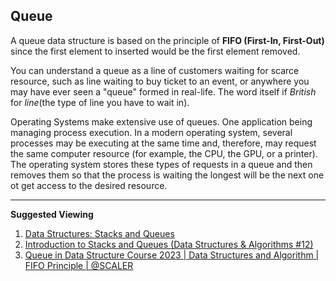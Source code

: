 ## Queue

A queue data structure is based on the principle of **FIFO (First-In, First-Out)** since the first element to inserted
would be the first element removed.

You can understand a queue as a line of customers waiting for scarce resource, such as line waiting to buy ticket to an
event, or anywhere you may have ever seen a "queue" formed in real-life. The word itself if _British_ for _line_(the type
of line you have to wait in).

Operating Systems make extensive use of queues. One application being managing process execution.
In a modern operating system, several processes may be executing at the same time and, therefore, may request
the same computer resource (for example, the CPU, the GPU, or a printer). The operating system stores these types of 
requests in a queue and then removes them so that the process is waiting the longest will be the next one ot get access 
to the desired resource.

---

**Suggested Viewing**

1. [Data Structures: Stacks and Queues](https://youtu.be/wjI1WNcIntg?si=TJAzAmqKTS4BeMS4)
2. [Introduction to Stacks and Queues (Data Structures & Algorithms #12)](https://youtu.be/A3ZUpyrnCbM?si=xAYrBkq5_iDDYrWQ)
3. [Queue in Data Structure Course 2023 | Data Structures and Algorithm | FIFO Principle | @SCALER](https://youtu.be/pOoYDawChGk?si=OfQ9DZ5km6t9gipDa)
